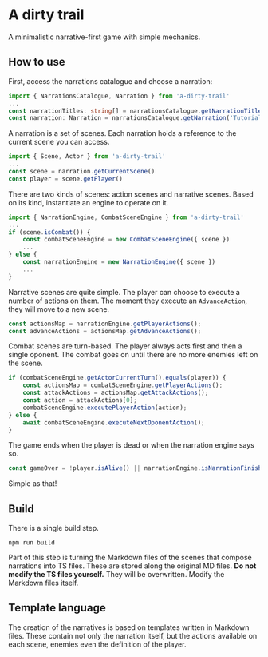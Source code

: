 # A dirty trail

A minimalistic narrative-first game with simple mechanics.

## How to use

First, access the narrations catalogue and choose a narration:

```ts
import { NarrationsCatalogue, Narration } from 'a-dirty-trail'
...
const narrationTitles: string[] = narrationsCatalogue.getNarrationTitles()
const narration: Narration = narrationsCatalogue.getNarration('Tutorial')
```

A narration is a set of scenes. Each narration holds a reference to the current scene you can access.

```ts
import { Scene, Actor } from 'a-dirty-trail'
...
const scene = narration.getCurrentScene()
const player = scene.getPlayer()
```

There are two kinds of scenes: action scenes and narrative scenes. Based on its kind, instantiate an engine to operate on it.

```ts
import { NarrationEngine, CombatSceneEngine } from 'a-dirty-trail'
...
if (scene.isCombat()) {
    const combatSceneEngine = new CombatSceneEngine({ scene })
    ...
} else {
    const narrationEngine = new NarrationEngine({ scene })
    ...
}
```

Narrative scenes are quite simple. The player can choose to execute a number of actions on them. The moment they execute an `AdvanceAction`, they will move to a new scene.

```ts
const actionsMap = narrationEngine.getPlayerActions();
const advanceActions = actionsMap.getAdvanceActions();
```

Combat scenes are turn-based. The player always acts first and then a single oponent. The combat goes on until there are no more enemies left on the scene.

```ts
if (combatSceneEngine.getActorCurrentTurn().equals(player)) {
    const actionsMap = combatSceneEngine.getPlayerActions();
    const attackActions = actionsMap.getAttackActions();
    const action = attackActions[0];
    combatSceneEngine.executePlayerAction(action);
} else {
    await combatSceneEngine.executeNextOponentAction();
}
```

The game ends when the player is dead or when the narration engine says so.

```ts
const gameOver = !player.isAlive() || narrationEngine.isNarrationFinished();
```

Simple as that!

## Build

There is a single build step.

```
npm run build
```

Part of this step is turning the Markdown files of the scenes that compose narrations into TS files. These are stored along the original MD files. **Do not modify the TS files yourself.** They will be overwritten. Modify the Markdown files itself.

## Template language

The creation of the narratives is based on templates written in Markdown files. These contain not only the narration itself, but the actions available on each scene, enemies even the definition of the player.
